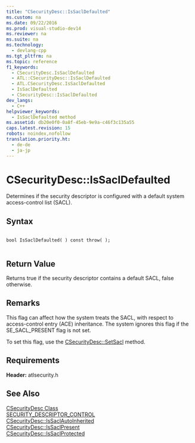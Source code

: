 ```yaml
---
title: "CSecurityDesc::IsSaclDefaulted"
ms.custom: na
ms.date: 09/22/2016
ms.prod: visual-studio-dev14
ms.reviewer: na
ms.suite: na
ms.technology: 
  - devlang-cpp
ms.tgt_pltfrm: na
ms.topic: reference
f1_keywords: 
  - CSecurityDesc.IsSaclDefaulted
  - ATL::CSecurityDesc::IsSaclDefaulted
  - ATL.CSecurityDesc.IsSaclDefaulted
  - IsSaclDefaulted
  - CSecurityDesc::IsSaclDefaulted
dev_langs: 
  - C++
helpviewer_keywords: 
  - IsSaclDefaulted method
ms.assetid: db20e0f0-0a8f-45eb-9e9a-c46f3c135a55
caps.latest.revision: 15
robots: noindex,nofollow
translation.priority.ht: 
  - de-de
  - ja-jp
---
```

# CSecurityDesc::IsSaclDefaulted
Determines if the security descriptor is configured with a default system access-control list (SACL).  
  
## Syntax  
  
```  
  
bool IsSaclDefaulted( ) const throw( );  
  
```  
  
## Return Value  
 Returns true if the security descriptor contains a default SACL, false otherwise.  
  
## Remarks  
 This flag can affect how the system treats the SACL, with respect to access-control entry (ACE) inheritance. The system ignores this flag if the SE_SACL_PRESENT flag is not set.  
  
 To set this flag, use the [CSecurityDesc::SetSacl](../vs140/csecuritydesc--setsacl.md) method.  
  
## Requirements  
 **Header:** atlsecurity.h  
  
## See Also  
 [CSecurityDesc Class](../vs140/csecuritydesc-class.md)   
 [SECURITY_DESCRIPTOR_CONTROL](http://msdn.microsoft.com/library/windows/desktop/aa379566)   
 [CSecurityDesc::IsSaclAutoInherited](../vs140/csecuritydesc--issaclautoinherited.md)   
 [CSecurityDesc::IsSaclPresent](../vs140/csecuritydesc--issaclpresent.md)   
 [CSecurityDesc::IsSaclProtected](../vs140/csecuritydesc--issaclprotected.md)
